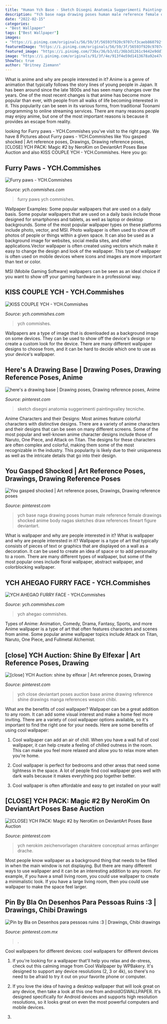 ```yaml
---
title: "Human Ych Base - Sketch Disegni Anatomia Suggerimenti Paintingvalley Tecniche"
description: "Ych base naga drawing poses human male reference female drawings shocked anime body nagas sketches draw references fineart figure deviantart"
date: "2022-02-15"
categories:
- "Best Wallpaper"
tags: ["Best Wallpaper"]
images:
- "https://i.pinimg.com/originals/56/59/3f/56593f920c9707cf3caeb860792fb200.jpg"
featuredImage: "https://i.pinimg.com/originals/56/59/3f/56593f920c9707cf3caeb860792fb200.jpg"
featured_image: "https://i.pinimg.com/736x/36/b3/d1/36b3d1261c9442e9dd7dfda1b03d08f6.jpg"
image: "https://i.pinimg.com/originals/91/3f/4e/913f4e59d1413678a92e47dc74816808.jpg"
ShowToc: true
author: "Britney Ziemann"
---
```



What is anime and why are people interested in it?
Anime is a genre of animation that typically follows the story lines of young people in Japan. It has been around since the late 1800s and has seen many changes over the years. One of the most recent changes is that anime has become more popular than ever, with people from all walks of life becoming interested in it. This popularity can be seen in its various forms, from traditional Toonami programming to online streaming services. There are many reasons people may enjoy anime, but one of the most important reasons is because it provides an escape from reality.

	

		
looking for Furry paws - YCH.Commishes you've visit to the right page. We have 8 Pictures about Furry paws - YCH.Commishes like You gasped shocked | Art reference poses, Drawings, Drawing reference poses, [CLOSE] YCH PACK: Magic #2 by NeroKim on DeviantArt Poses Base Auction and also KISS COUPLE YCH - YCH.Commishes. Here you go:
		
    
## Furry Paws - YCH.Commishes

<img loading=lazy src="https://ych.commishes.com/image/download/174858/" onerror="this.onerror=null;this.src='https://tse3.mm.bing.net/th?id=OIP.zQcPVXenkltYFDLh4-7vVwHaHa&amp;pid=15.1';" alt="Furry paws - YCH.Commishes">

_Source: ych.commishes.com_

>furry paws ych commishes. 

	

Wallpaper Examples: Some popular wallpapers that are used on a daily basis.
Some popular wallpapers that are used on a daily basis include those designed for smartphones and tablets, as well as laptop or desktop backgrounds. Some of the most popular wallpaper types on these platforms include photo, vector, and MSI. 
Photo wallpaper is often used to show off photos of people or things within a given space. It can also be used as a background image for websites, social media sites, and other applications.Vector wallpaper is often created using vectors which make it easy to change the design and look of the wallpaper. This type of wallpaper is often used on mobile devices where icons and images are more important than text or color. 

MSI (Mobile Gaming Software) wallpapers can be seen as an ideal choice if you want to show off your gaming hardware in a professional way.

    
## KISS COUPLE YCH - YCH.Commishes

<img loading=lazy src="https://ych.commishes.com/image/download/338052/" onerror="this.onerror=null;this.src='https://tse3.mm.bing.net/th?id=OIP.2R6ZbeBZXxMwyz0IHXwySAHaFO&amp;pid=15.1';" alt="KISS COUPLE YCH - YCH.Commishes">

_Source: ych.commishes.com_

>ych commishes. 

	

Wallpapers are a type of image that is downloaded as a background image on some devices. They can be used to show off the device's design or to create a custom look for the device. There are many different wallpaper designs to choose from, and it can be hard to decide which one to use as your device's wallpaper.

    
## Here&#039;s A Drawing Base | Drawing Poses, Drawing Reference Poses, Anime

<img loading=lazy src="https://i.pinimg.com/originals/56/59/3f/56593f920c9707cf3caeb860792fb200.jpg" onerror="this.onerror=null;this.src='https://tse1.mm.bing.net/th?id=OIP.jnsnHVb1a4Ac21nfJ4RZBgHaKN&amp;pid=15.1';" alt="here&#039;s a drawing base | Drawing poses, Drawing reference poses, Anime">

_Source: pinterest.com_

>sketch disegni anatomia suggerimenti paintingvalley tecniche. 

	

Anime Characters and their Designs: Most animes feature colorful characters with distinctive designs.
There are a variety of anime characters and their designs that can be seen on many different screens. Some of the most popular and well-known anime character designs include those of Naruto, One Piece, and Attack on Titan. The designs for these characters are often complex and colorful, making them some of the most recognizable in the industry. This popularity is likely due to their uniqueness as well as the intricate details that go into their design.

    
## You Gasped Shocked | Art Reference Poses, Drawings, Drawing Reference Poses

<img loading=lazy src="https://i.pinimg.com/736x/90/cd/dd/90cdddc9406d580f15096f5615407f5b.jpg" onerror="this.onerror=null;this.src='https://tse4.mm.bing.net/th?id=OIP.8SSgSq-IGorz_ZNI0ebIvQHaLH&amp;pid=15.1';" alt="You gasped shocked | Art reference poses, Drawings, Drawing reference poses">

_Source: pinterest.com_

>ych base naga drawing poses human male reference female drawings shocked anime body nagas sketches draw references fineart figure deviantart. 

	

What is wallpaper and why are people interested in it?
What is wallpaper and why are people interested in it?
Wallpaper is a type of art that typically consists of pieces of text or graphics that are displayed on a wall as a decoration. It can be used to create an idea of space or to add personality to a room. There are many different types of wallpaper, but some of the most popular ones include floral wallpaper, abstract wallpaper, and colorblocking wallpaper.

    
## YCH AHEGAO FURRY FACE - YCH.Commishes

<img loading=lazy src="https://ych.commishes.com/image/resize/377535/700/" onerror="this.onerror=null;this.src='https://tse4.mm.bing.net/th?id=OIP.-mQxKuZqT5a5jR5Og97X7AHaGg&amp;pid=15.1';" alt="YCH AHEGAO FURRY FACE - YCH.Commishes">

_Source: ych.commishes.com_

>ych ahegao commishes. 

	

Types of Anime: Animation, Comedy, Drama, Fantasy, Sports, and more
Anime wallpaper is a type of art that often features characters and scenes from anime. Some popular anime wallpaper topics include Attack on Titan, Naruto, One Piece, and Fullmetal Alchemist.

    
## [close] YCH Auction: Shine By Elfexar | Art Reference Poses, Drawing

<img loading=lazy src="https://i.pinimg.com/originals/91/3f/4e/913f4e59d1413678a92e47dc74816808.jpg" onerror="this.onerror=null;this.src='https://tse2.mm.bing.net/th?id=OIP.QN2zmi4IK2AMxNR9j4KShQHaHR&amp;pid=15.1';" alt="[close] YCH Auction: shine by elfexar | Art reference poses, Drawing">

_Source: pinterest.com_

>ych close deviantart poses auction base anime drawing reference shine drawings manga references weapon chibi. 

	

What are the benefits of cool wallpaper?
Wallpaper can be a great addition to any room. It can add some visual interest and make a home feel more inviting. There are a variety of cool wallpaper options available, so it's important to find the right one for your needs. Here are some benefits of using cool wallpaper: 
1. Cool wallpaper can add an air of chill. When you have a wall full of cool wallpaper, it can help create a feeling of chilled outness in the room. This can make you feel more relaxed and allow you to relax more when you're home. 

2. Cool wallpaper is perfect for bedrooms and other areas that need some lightness in the space. A lot of people find cool wallpaper goes well with dark walls because it makes everything pop together better. 

3. Cool wallpaper is often affordable and easy to get installed on your wall!

    
## [CLOSE] YCH PACK: Magic #2 By NeroKim On DeviantArt Poses Base Auction

<img loading=lazy src="https://i.pinimg.com/originals/ae/c1/c7/aec1c737efb7689ad8758dfaf951fe77.jpg" onerror="this.onerror=null;this.src='https://tse3.mm.bing.net/th?id=OIP.EYhVvZ6vyq8ZbgiGzVcQvgHaFN&amp;pid=15.1';" alt="[CLOSE] YCH PACK: Magic #2 by NeroKim on DeviantArt Poses Base Auction">

_Source: pinterest.com_

>ych nerokim zeichenvorlagen charaktere conceptual armas anfänger drache. 

	

Most people know wallpaper as a background thing that needs to be filled in when the main window is not displaying. But there are many different ways to use wallpaper and it can be an interesting addition to any room. For example, if you have a small living room, you could use wallpaper to create a minimalistic look. If you have a large living room, then you could use wallpaper to make the space feel larger.

    
## Pin By Bla On Desenhos Para Pessoas Ruins :3 | Drawings, Chibi Drawings

<img loading=lazy src="https://i.pinimg.com/736x/36/b3/d1/36b3d1261c9442e9dd7dfda1b03d08f6.jpg" onerror="this.onerror=null;this.src='https://tse3.mm.bing.net/th?id=OIP.1eaFmqXTCn4nEhQwC2ZpigHaEv&amp;pid=15.1';" alt="Pin by Bla on Desenhos para pessoas ruins :3 | Drawings, Chibi drawings">

_Source: pinterest.com.mx_

>. 

	

Cool wallpapers for different devices:
cool wallpapers for different devices 

1. If you're looking for a wallpaper that'll help you relax and de-stress, check out this calming image from Cool Wallpaper by WPBakery. It's designed to support any device resolutions (2, 3 or 4k), so there's no need to be afraid to try it out on your favorite phone or computer.

2. If you love the idea of having a desktop wallpaper that will look great on any device, then take a look at this one from androidOSWALLPAPER. It's designed specifically for Android devices and supports high resolution resolutions, so it looks great on even the most powerful computers and mobile devices.

3.

